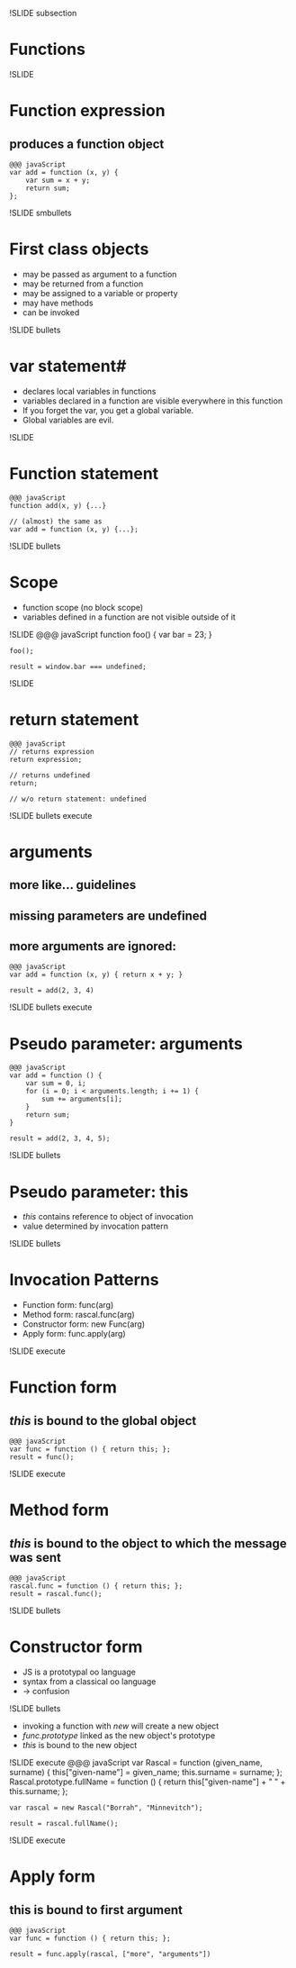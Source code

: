 !SLIDE subsection
# Functions #

!SLIDE
# Function expression #
## produces a function object ##

	@@@ javaScript
	var add = function (x, y) {
		var sum = x + y;
		return sum;
	};

!SLIDE smbullets
# First class objects #
* may be passed as argument to a function
* may be returned from a function
* may be assigned to a variable or property
* may have methods
* can be invoked

!SLIDE bullets
# var statement#
* declares local variables in functions
* variables declared in a function are visible everywhere in this function
* If you forget the var, you get a global variable.
* Global variables are evil.

!SLIDE
# Function statement #

	@@@ javaScript
	function add(x, y) {...}

	// (almost) the same as
	var add = function (x, y) {...};

!SLIDE bullets
# Scope #
* function scope (no block scope)
* variables defined in a function are not visible outside of it

!SLIDE
	@@@ javaScript
	function foo() {
		var bar = 23;
	}

	foo();

	result = window.bar === undefined;

!SLIDE
# return statement #

	@@@ javaScript
	// returns expression
	return expression;

	// returns undefined
	return;

	// w/o return statement: undefined

!SLIDE bullets execute
# arguments #
## more like... guidelines ##
## missing parameters are undefined ##
## more arguments are ignored: ##
	@@@ javaScript
	var add = function (x, y) { return x + y; }

	result = add(2, 3, 4)

!SLIDE bullets execute
# Pseudo parameter: arguments #

	@@@ javaScript
	var add = function () {
		var sum = 0, i;
		for (i = 0; i < arguments.length; i += 1) {
			sum += arguments[i];
		}
		return sum;
	}

	result = add(2, 3, 4, 5);

!SLIDE bullets
# Pseudo parameter: this #
* *this* contains reference to object of invocation
* value determined by invocation pattern

!SLIDE bullets
# Invocation Patterns #
* Function form: func(arg)
* Method form: rascal.func(arg)
* Constructor form: new Func(arg)
* Apply form: func.apply(arg)

!SLIDE execute
# Function form #
## *this* is bound to the global object ##

	@@@ javaScript
	var func = function () { return this; };
	result = func();

!SLIDE execute
# Method form #
## *this* is bound to the object to which the message was sent ##

	@@@ javaScript
	rascal.func = function () { return this; };
	result = rascal.func();

!SLIDE bullets
# Constructor form #
* JS is a prototypal oo language
* syntax from a classical oo language
* → confusion

!SLIDE bullets
* invoking a function with *new* will create a new object
* *func.prototype* linked as the new object's prototype
* *this* is bound to the new object

!SLIDE execute
	@@@ javaScript
	var Rascal = function (given_name, surname) {
		this["given-name"] = given_name;
		this.surname = surname;
	};
	Rascal.prototype.fullName = function () {
		return this["given-name"] + " " + this.surname;
	};

	var rascal = new Rascal("Borrah", "Minnevitch");

	result = rascal.fullName();

!SLIDE execute
# Apply form #
## this is bound to first argument ##

	@@@ javaScript
	var func = function () { return this; };

	result = func.apply(rascal, ["more", "arguments"])

